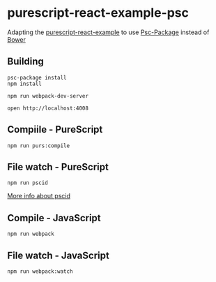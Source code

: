 # purescript-react-example-psc

Adapting the [purescript-react-example](https://github.com/ethul/purescript-react-example) to use [Psc-Package](https://psc-package.readthedocs.io/en/latest/) instead of [Bower](https://bower.io/)

## Building
    psc-package install
    npm install

    npm run webpack-dev-server

    open http://localhost:4008

## Compiile - PureScript

    npm run purs:compile

## File watch - PureScript

    npm run pscid

[More info about pscid](https://github.com/kRITZCREEK/pscid)

## Compile - JavaScript

    npm run webpack

## File watch - JavaScript

    npm run webpack:watch